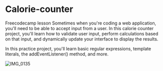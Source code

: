 # Calorie-counter
Freecodecamp lesson
Sometimes when you're coding a web application, you'll need to be able to accept input from a user. In this calorie counter project, you'll learn how to validate user input, perform calculations based on that input, and dynamically update your interface to display the results.

In this practice project, you'll learn basic regular expressions, template literals, the addEventListener() method, and more.

![IMG_0135](https://github.com/user-attachments/assets/95543fb6-e73f-43d0-ba9a-b6fae801322b)
